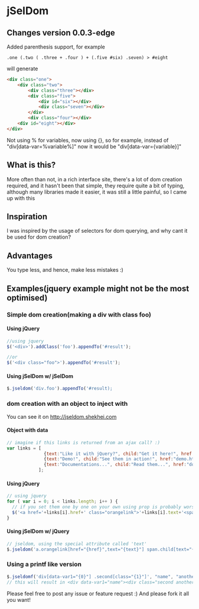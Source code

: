 jSelDom
=======

Changes version 0.0.3-edge
---------------------
Added parenthesis support, for example

```
.one (.two ( .three + .four ) + (.five #six) .seven) > #eight
```

will generate

```html
<div class="one">
	<div class="two">
		<div class="three"></div>
		<div class="five">
			<div id="six"></div>
			<div class="seven"></div>
		</div>
		<div class="four"></div>
	<div id="eight"></div>
</div>
```

Not using % for variables, now using {}, so for example, instead of "div[data-var=%variable%]" now it would be "div[data-var={variable}]"

What is this?
-------------
More often than not, in a rich interface site, there's a lot of dom creation required, and it hasn't been that simple, they require quite a bit of typing, although many libraries made it easier, it was still a little painful, so I came up with this

Inspiration
-----------
I was inspired by the usage of selectors for dom querying, and why cant it be used for dom creation?

Advantages
----------
You type less, and hence, make less mistakes :)

Examples(jquery example might not be the most optimised)
--------

### Simple dom creation(making a div with class foo)

#### Using jQuery
```js
//using jquery
$('<div>').addClass('foo').appendTo('#result');
```
```js
//or
$('<div class="foo">').appendTo('#result');
```
#### Using jSelDom w/ jSelDom
```js
$.jseldom('div.foo').appendTo('#result);
```

### dom creation with an object to inject with
You can see it on http://jseldom.shekhei.com

#### Object with data
```js
// imagine if this links is returned from an ajax call? :)
var links = [
              {text:"Like it with jQuery?", child:"Get it here!", href:"plugins.jquery.com"},
              {text:"Demo!", child:"See them in action!", href:"demo.html"}, 
              {text:"Documentations...", child:"Read them...", href:"documentations.html"}
            ];
```
#### Using jQuery
```js
// using jquery
for ( var i = 0; i < links.length; i++ ) {
  // if you set them one by one on your own using prop is probably worse...
  $('<a href='+links[i].href+' class="orangelink">'+links[i].text+'<span class="child">'+links.child+'</span></a>').appendTo('#result');
}
```
#### Using jSelDom w/ jQuery
```js
// jseldom, using the special attribute called 'text'
$.jseldom('a.orangelink[href="{href}",text="{text}"] span.child[text="{child}"]', links).appendto('#result');
```

### Using a printf like version
```js
$.jseldomf('div[data-var1="{0}"] .second[class="{1}"]', "name", "another"');
// this will result in <div data-var1="name"><div class="second another"></div></div>
```

Please feel free to post any issue or feature request :) And please fork it all you want!
